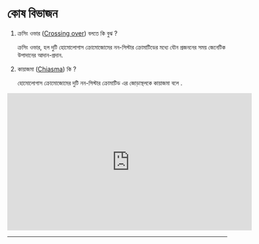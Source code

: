 # কোষ বিভাজন


1. ক্রসিং ওভার ([Crossing over](https://en.wikipedia.org/wiki/Chromosomal_crossover)) বলতে কি বুঝ ?

    ক্রসিং ওভার, হল দুটি হোমোলোগাস ক্রোমোজোমের নন-সিস্টার ক্রোমাটিডের মধ্যে যৌন প্রজননের সময় জেনেটিক উপাদানের আদান-প্রদান.

2. কায়াজমা ([Chiasma](https://en.wikipedia.org/wiki/Chiasma_(genetics))) কি ?

    হোমোলোগাস ক্রোমোজোমের দুটি নন-সিস্টার ক্রোমাটিড এর জোড়াস্থলকে কায়াজমা বলে .

<iframe width="560" height="315" src="https://www.youtube.com/embed/uTTKi4Pcsf0" title="YouTube video player" frameborder="0" allow="accelerometer; autoplay; clipboard-write; encrypted-media; gyroscope; picture-in-picture" allowfullscreen></iframe>

---

<!-- 
<iframe width="560" height="315" src="https://www.youtube.com/embed/DwAFZb8juMQ" frameborder="0" allow="accelerometer; autoplay; clipboard-write; encrypted-media; gyroscope; picture-in-picture" allowfullscreen></iframe> -->